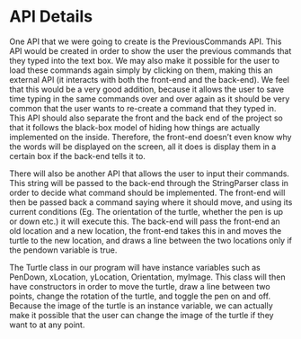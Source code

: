 # API Details

One API that we were going to create is the PreviousCommands API. This API would be created in order to show the user the previous commands that they typed into the text box. We may also make it possible for the user to load these commands again simply by clicking on them, making this an external API (it interacts with both the front-end and the back-end). We feel that this would be a very good addition, because it allows the user to save time typing in the same commands over and over again as it should be very common that the user wants to re-create a command that they typed in. This API should also separate the front and the back end of the project so that it follows the black-box model of hiding how things are actually implemented on the inside. Therefore, the front-end doesn’t even know why the words will be displayed on the screen, all it does is display them in a certain box if the back-end tells it to. 

There will also be another API that allows the user to input their commands. This string will be passed to the back-end through the StringParser class in order to decide what command should be implemented. The front-end will then be passed back a command saying where it should move, and using its current conditions (Eg. The orientation of the turtle, whether the pen is up or down etc.) it will execute this. The back-end will pass the front-end an old location and a new location, the front-end takes this in and moves the turtle to the new location, and draws a line between the two locations only if the pendown variable is true.

The Turtle class in our program will have instance variables such as PenDown, xLocation, yLocation, Orientation, myImage. This class will then have constructors in order to move the turtle, draw a line between two points, change the rotation of the turtle, and toggle the pen on and off. Because the image of the turtle is an instance variable, we can actually make it possible that the user can change the image of the turtle if they want to at any point. 
